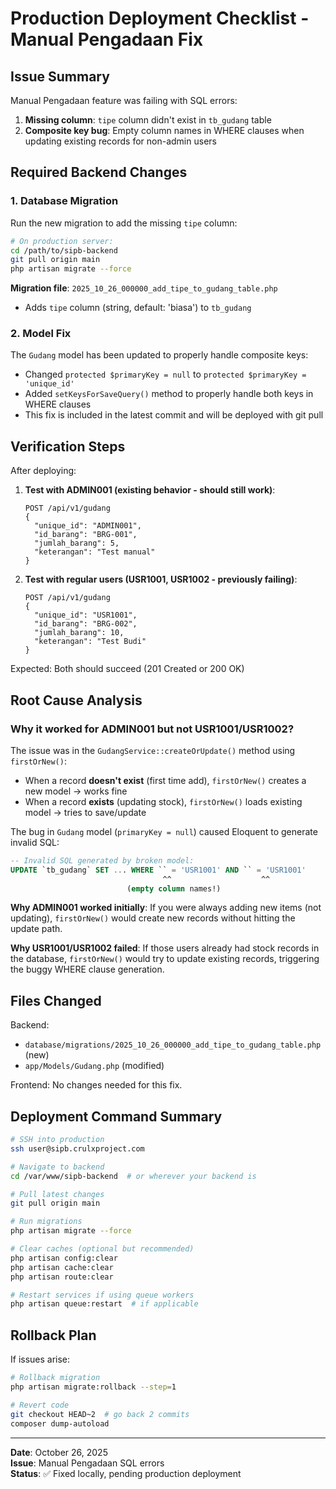 # Production Deployment Checklist - Manual Pengadaan Fix

## Issue Summary
Manual Pengadaan feature was failing with SQL errors:
1. **Missing column**: `tipe` column didn't exist in `tb_gudang` table
2. **Composite key bug**: Empty column names in WHERE clauses when updating existing records for non-admin users

## Required Backend Changes

### 1. Database Migration
Run the new migration to add the missing `tipe` column:

```bash
# On production server:
cd /path/to/sipb-backend
git pull origin main
php artisan migrate --force
```

**Migration file**: `2025_10_26_000000_add_tipe_to_gudang_table.php`
- Adds `tipe` column (string, default: 'biasa') to `tb_gudang`

### 2. Model Fix
The `Gudang` model has been updated to properly handle composite keys:
- Changed `protected $primaryKey = null` to `protected $primaryKey = 'unique_id'`
- Added `setKeysForSaveQuery()` method to properly handle both keys in WHERE clauses
- This fix is included in the latest commit and will be deployed with git pull

## Verification Steps

After deploying:

1. **Test with ADMIN001 (existing behavior - should still work)**:
   ```
   POST /api/v1/gudang
   {
     "unique_id": "ADMIN001",
     "id_barang": "BRG-001",
     "jumlah_barang": 5,
     "keterangan": "Test manual"
   }
   ```

2. **Test with regular users (USR1001, USR1002 - previously failing)**:
   ```
   POST /api/v1/gudang
   {
     "unique_id": "USR1001",
     "id_barang": "BRG-002",
     "jumlah_barang": 10,
     "keterangan": "Test Budi"
   }
   ```

Expected: Both should succeed (201 Created or 200 OK)

## Root Cause Analysis

### Why it worked for ADMIN001 but not USR1001/USR1002?

The issue was in the `GudangService::createOrUpdate()` method using `firstOrNew()`:
- When a record **doesn't exist** (first time add), `firstOrNew()` creates a new model → works fine
- When a record **exists** (updating stock), `firstOrNew()` loads existing model → tries to save/update

The bug in `Gudang` model (`primaryKey = null`) caused Eloquent to generate invalid SQL:
```sql
-- Invalid SQL generated by broken model:
UPDATE `tb_gudang` SET ... WHERE `` = 'USR1001' AND `` = 'USR1001'
                                  ^^                    ^^
                          (empty column names!)
```

**Why ADMIN001 worked initially**: If you were always adding new items (not updating), `firstOrNew()` would create new records without hitting the update path.

**Why USR1001/USR1002 failed**: If those users already had stock records in the database, `firstOrNew()` would try to update existing records, triggering the buggy WHERE clause generation.

## Files Changed

Backend:
- `database/migrations/2025_10_26_000000_add_tipe_to_gudang_table.php` (new)
- `app/Models/Gudang.php` (modified)

Frontend: No changes needed for this fix.

## Deployment Command Summary

```bash
# SSH into production
ssh user@sipb.crulxproject.com

# Navigate to backend
cd /var/www/sipb-backend  # or wherever your backend is

# Pull latest changes
git pull origin main

# Run migrations
php artisan migrate --force

# Clear caches (optional but recommended)
php artisan config:clear
php artisan cache:clear
php artisan route:clear

# Restart services if using queue workers
php artisan queue:restart  # if applicable
```

## Rollback Plan

If issues arise:

```bash
# Rollback migration
php artisan migrate:rollback --step=1

# Revert code
git checkout HEAD~2  # go back 2 commits
composer dump-autoload
```

---

**Date**: October 26, 2025  
**Issue**: Manual Pengadaan SQL errors  
**Status**: ✅ Fixed locally, pending production deployment
